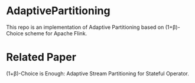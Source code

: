 # AdaptivePartitioning
This repo is an implementation of Adaptive Partitioning based on (1+β)-Choice scheme for Apache Flink.
# Related Paper
(1+β)-Choice is Enough: Adaptive Stream Partitioning for Stateful Operator.

